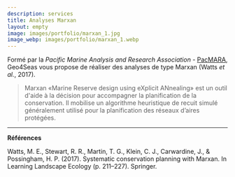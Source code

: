 ```yaml
---
description: services
title: Analyses Marxan
layout: empty
image: images/portfolio/marxan_1.jpg
image_webp: images/portfolio/marxan_1.webp
---
```





Formé par la *Pacific Marine Analysis and Research Association* - [PacMARA](http://pacmara.org/), Geo4Seas vous propose de réaliser des analyses de type Marxan (Watts *et al.*, 2017). 


> Marxan «Marine Reserve design using eXplicit ANnealing» est un outil d'aide à la décision pour accompagner la planification de la conservation. Il mobilise un algorithme heuristique de recuit simulé généralement utilisé pour la planification des réseaux d’aires protégées.





______________________________
**Références**

Watts, M. E., Stewart, R. R., Martin, T. G., Klein, C. J., Carwardine, J., & Possingham, H. P. (2017). Systematic conservation planning with Marxan. In Learning Landscape Ecology (p. 211–227). Springer.
